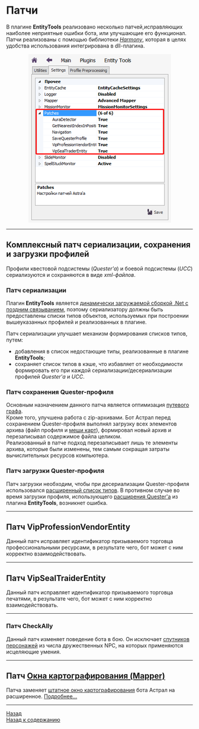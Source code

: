# **Патчи**

В плагине **EntityTools** реализовано несколько патчей,исправляющих наиболее неприятные ошибки бота, или улучшающие его функционал.  
Патчи реализованы с помощью библиотеки [*Harmony*](https://harmony.pardeike.net/articles/intro.html), которая в целях удобства использования интегрирована в dll-плагина. 

<p align="center"><img src="../MainPanel/img/Settings/Patches.png"></p>

<!-- Patch the getter of the property 'Astral.Quester.Core.Meshes' succeeded
Patch the getter of the property 'Astral.Quester.Core.MapsMeshes' succeeded
Patch the setter of the property 'Astral.Quester.Core.MapsMeshes' succeeded
Patch of 'Astral.Quester.Core.Load' succeeded
Patch of 'Astral.Quester.Core.Save' succeeded
Patch of 'Astral.Controllers.Plugins.InitAssemblies()' succeeded
Patch of 'Astral.Functions.XmlSerializer.GetExtraTypes()' succeeded 

Patch of the 'ActionsPlayer.CheckAlly' succeeded!
Patch of the 'AddClass.Show' succeeded!
Patch of the 'VIP.get_SealTraderEntity' succeeded!
Patch of the 'VIP.get_ProfessionVendorEntity' succeeded!
Patch of the 'General.GetNearestIndexInPositionList' succeeded!
Patch 'ComplexPatch_Navigation' succeeded
Patch 'ComplexPatch_Mapper' succeeded
Patch 'ComplexPatch_Quester_UccEditing' succeeded-->

---

## **Комплексный патч сериализации, сохранения и загрузки профилей**

Профили квестовой подсистемы (*Quester'a*) и боевой подсистемы (*UCC*) сериализуются и сохраняются в виде *xml-файлов*.  

### **Патч сериализации**
Плагин **EntityTools** является [динамически загружаемой сборкой .Net с поздним связыванием](https://docs.microsoft.com/ru-ru/dotnet/framework/reflection-and-codedom/dynamically-loading-and-using-types), поэтому сериализатору должны быть предоставлены списки типов объектов, используемых при построении вышеуказанных профилей и реализованных в плагине.  

<a name = "ref-GetExtraTypes"></a>Патч сериализации улучшает механизм формирования списков типов, путем:
- добавления в список недостающие типы, реализованные в плагине **EntityTools**;
- сохраняет список типов в кэше, что избавляет от необходимости формировать его при каждой сериализации/десериализации профилей *Quester'а* и *UCC*.

### **Патч сохранения Quester-профиля**
Основным назначением данного патча является оптимизация [путевого графа](Mapper/Mapper-GraphTools-RU.md#ref-Compression).  
Кроме того, улучшена работа с zip-архивами. Бот Астрал перед сохранением Quester-профиля выполнял загрузку всех элементов архива (файл профиля и [меши карт](Mapper/Mapper-RU.md#ref-Meches)), формировал новый архив и перезаписывал содержимое файла целиком.  
Реализованный в патче подход перезаписывает лишь те элементы архива, которые были изменены, тем самым сокращая затраты вычислительных ресурсов компьютера.

### **Патч загрузки Quester-профиля**
Патч загрузки необходим, чтобы при десериализации Quester-профиля использовался [расширенный список типов](#ref-GetExtraTypes).
В противном случае во время загрузки профиля, использующего [расширения Quester'a](../Quester/EntityTools-QuesterExtensions-RU.md) из плагина **EntityTools**, возникнет ошибка.

---

## **Патч VipProfessionVendorEntity**

Данный патч исправляет идентификатор призываемого торговца профессиональными ресурсами, в результате чего, бот может с ним корректно взаимодействовать. 

---

## **Патч VipSealTraiderEntity**

Данный патч исправляет идентификатор призываемого торговца печатями, в результате чего, бот может с ним корректно взаимодействовать.

---

### **Патч CheckAlly**

Данный патч изменяет поведение бота в бою. Он исключает [спутников персонажей]() из числа дружественных NPC, на которых применяются исцеляющие умения.  

---

<!-- ### **Патч AddClass.Show**

---

### **Комплексный патч Quester.UccEditing**

---

### **Патч GetNearestIndexInPositionList**

---

### **Комплексный патч Navigation**

Данный патч подменяет группу методов, вызываемых навигационной подсистемой бота при поиске пути.  

--- -->

## **Патч [Окна картографирования (Mapper)](Mapper/Mapper-RU.md)** 
Патча заменяет [штатное окно картографирования](https://www.neverwinter-bot.com/forums/viewtopic.php?p=43909#p43909) бота Астрал на расширенное. [Подробнее...](Mapper/Mapper-RU.md)

---

<a href="javascript:history.back()">Назад</a>  
[Назад к содержанию](../index.md)
